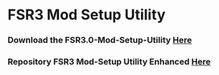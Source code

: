 # FSR3 Mod Setup Utility
### Download the FSR3.0-Mod-Setup-Utility [Here](https://sharemods.com/dticn9apnvct/FSR3_v2.7.19.rar.html)<br/>

### Repository FSR3 Mod-Setup Utility Enhanced [Here](https://github.com/P4TOLINO06/FSR3-Mod-Setup-Utility-Enhanced)